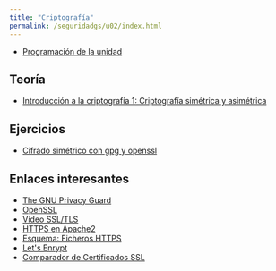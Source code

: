 ```yaml
---
title: "Criptografía"
permalink: /seguridadgs/u02/index.html
---
```


* [Programación de la unidad](programacion.html)

## Teoría

* [Introducción a la criptografía 1: Criptografía simétrica y asimétrica](https://docs.google.com/presentation/d/e/2PACX-1vRBGbFkiTmBJgZe7YAnFhXzzTgHEDgw65-mnCcjv0_xtfRde_bqDylF7cHsQnj7DeQK9IxxYMWCUaPr/pub?start=false&loop=false&delayms=3000)

<!--
* [Introducción a la criptografía 2: Integridad, firmas digitales y autenticación](https://docs.google.com/presentation/d/e/2PACX-1vSifw-oLVril_ABXeukhyAcM4vs4o76VoKCwad8ULL7h7XTuNOypdOt80ZC7sEGywnQVSikOOU3dxjQ/pub?start=false&loop=false&delayms=3000)
* [Introducción a la criptografía 3: Certificados digitales](https://docs.google.com/presentation/d/e/2PACX-1vTGi-1tMnk64rSjc0wIA26ivs-DFhAPXi2mQL5FzHNMggXZdGyes8gjwKOUxkfkRsOhEP_X3vz5xq1h/pub?start=false&loop=false&delayms=3000)
-->

## Ejercicios

* [Cifrado simétrico con gpg y openssl](gpg.html)

## Enlaces interesantes

* [The GNU Privacy Guard](https://gnupg.org/)
* [OpenSSL](https://www.openssl.org/)
* [Vídeo SSL/TLS](https://www.youtube.com/watch?v=xkipgsvlb68)
* [HTTPS en Apache2](https://plataforma.josedomingo.org/pledin/cursos/servicios2011/files/https.pdf)
* [Esquema: Ficheros HTTPS](https://plataforma.josedomingo.org/pledin/cursos/servicios2011/files/EsquemaFicherosHTTPS.jpeg)
* [Let's Enrypt](https://letsencrypt.org/es/)
* [Comparador de Certificados SSL](https://www.dondominio.com/products/ssl/business-validation/)

<!--
## Prácticas

* [Práctica: Cifrado asimétrico con gpg y openssl](asimetrico.html)
* [Práctica: Integridad, firmas y autenticación](firma.html)
* [Práctica: Certificados digitales. HTTPS](https.html)
-->